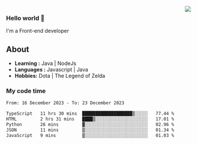 <img align='right' src="https://github-readme-stats.vercel.app/api?username=jumodada&show_icons=true&theme=vue">

### Hello world 👋

I'm a Front-end developer 
    
## About
-  **Learning :** Java | NodeJs
-  **Languages :** Javascript | Java
-  **Hobbies:** Dota | The Legend of Zelda

### My code time

<!--START_SECTION:waka-->

```txt
From: 16 December 2023 - To: 23 December 2023

TypeScript   11 hrs 30 mins  ███████████████████▒░░░░░   77.44 %
HTML         2 hrs 31 mins   ████▒░░░░░░░░░░░░░░░░░░░░   17.01 %
Python       26 mins         ▓░░░░░░░░░░░░░░░░░░░░░░░░   02.96 %
JSON         11 mins         ▒░░░░░░░░░░░░░░░░░░░░░░░░   01.34 %
JavaScript   9 mins          ▒░░░░░░░░░░░░░░░░░░░░░░░░   01.03 %
```

<!--END_SECTION:waka-->
